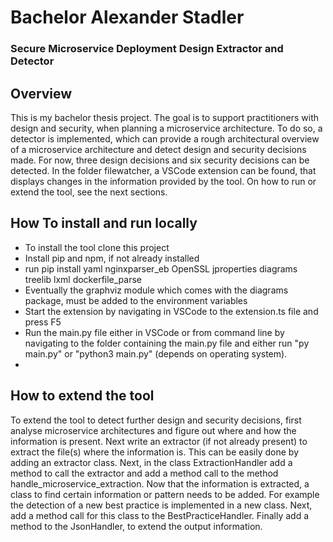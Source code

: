 # Bachelor Alexander Stadler
### Secure Microservice Deployment Design Extractor and Detector

## Overview
This is my bachelor thesis project. The goal is to support practitioners with design and security, when planning a microservice architecture. To do so, a detector is implemented, which can provide a rough architectural overview of a microservice architecture and detect design and security decisions made. For now, three design decisions and six security decisions can be detected. In the folder filewatcher, a VSCode extension can be found, that displays changes in the information provided by the tool. On how to run or extend the tool, see the next sections.

## How To install and run locally

- To install the tool clone this project
- Install pip and npm, if not already installed
- run pip install yaml nginxparser_eb OpenSSL jproperties diagrams treelib lxml dockerfile_parse
- Eventually the graphviz module which comes with the diagrams package, must be added to the environment variables
- Start the extension by navigating in VSCode to the extension.ts file and press F5
- Run the main.py file either in VSCode or from command line by navigating to the folder containing the main.py file and either run "py main.py" or "python3 main.py" (depends on operating system).
- 
## How to extend the tool

To extend the tool to detect further design and security decisions, first analyse microservice architectures and figure out where and how the information is present. Next write an extractor (if not already present) to extract the file(s) where the information is. This can be easily done by adding an extractor class. Next, in the class ExtractionHandler add a method to call the extractor and add a method call to the method handle_microservice_extraction. Now that the information is extracted, a class to find certain information or pattern needs to be added. For example the detection of a new best practice is implemented in a new class. Next, add a method call for this class to the BestPracticeHandler. Finally add a method to the JsonHandler, to extend the output information.
